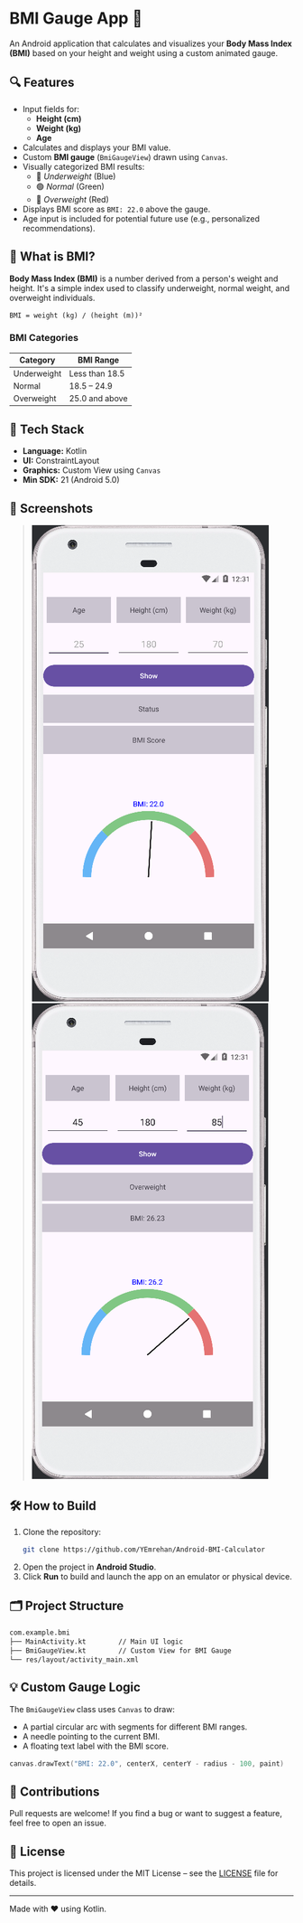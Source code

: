 # BMI Gauge App 📱

An Android application that calculates and visualizes your **Body Mass Index (BMI)** based on your height and weight using a custom animated gauge.

## 🔍 Features

- Input fields for:
  - **Height (cm)**
  - **Weight (kg)**
  - **Age**
- Calculates and displays your BMI value.
- Custom **BMI gauge** (`BmiGaugeView`) drawn using `Canvas`.
- Visually categorized BMI results:
  - 🔵 *Underweight* (Blue)
  - 🟢 *Normal* (Green)
  - 🔴 *Overweight* (Red)
- Displays BMI score as `BMI: 22.0` above the gauge.
- Age input is included for potential future use (e.g., personalized recommendations).

## 🧠 What is BMI?

**Body Mass Index (BMI)** is a number derived from a person's weight and height. It's a simple index used to classify underweight, normal weight, and overweight individuals.

```
BMI = weight (kg) / (height (m))²
```

### BMI Categories

| Category      | BMI Range      |
|---------------|----------------|
| Underweight   | Less than 18.5 |
| Normal        | 18.5 – 24.9    |
| Overweight    | 25.0 and above |

## 🧩 Tech Stack

- **Language:** Kotlin
- **UI:** ConstraintLayout
- **Graphics:** Custom View using `Canvas`
- **Min SDK:** 21 (Android 5.0)

## 📸 Screenshots

> *![ss1](screenshots/ss1.png)*
> *![ss2](screenshots/ss2.png)*

## 🛠 How to Build

1. Clone the repository:
   ```bash
   git clone https://github.com/YEmrehan/Android-BMI-Calculator
   ```
2. Open the project in **Android Studio**.
3. Click **Run** to build and launch the app on an emulator or physical device.

## 🗂 Project Structure

```
com.example.bmi
├── MainActivity.kt        // Main UI logic
├── BmiGaugeView.kt        // Custom View for BMI Gauge
└── res/layout/activity_main.xml
```

## 💡 Custom Gauge Logic

The `BmiGaugeView` class uses `Canvas` to draw:
- A partial circular arc with segments for different BMI ranges.
- A needle pointing to the current BMI.
- A floating text label with the BMI score.

```kotlin
canvas.drawText("BMI: 22.0", centerX, centerY - radius - 100, paint)
```

## 🤝 Contributions

Pull requests are welcome! If you find a bug or want to suggest a feature, feel free to open an issue.

## 📄 License

This project is licensed under the MIT License – see the [LICENSE](LICENSE) file for details.

---

Made with ❤️ using Kotlin.
